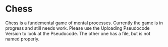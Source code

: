# Chess
Chess is a fundemental game of mental processes. Currently the game is in progress and still needs work. Please use the Uploading Pseudocode Version to look at the Pseudocode. The other one has a file, but is not named properly.
